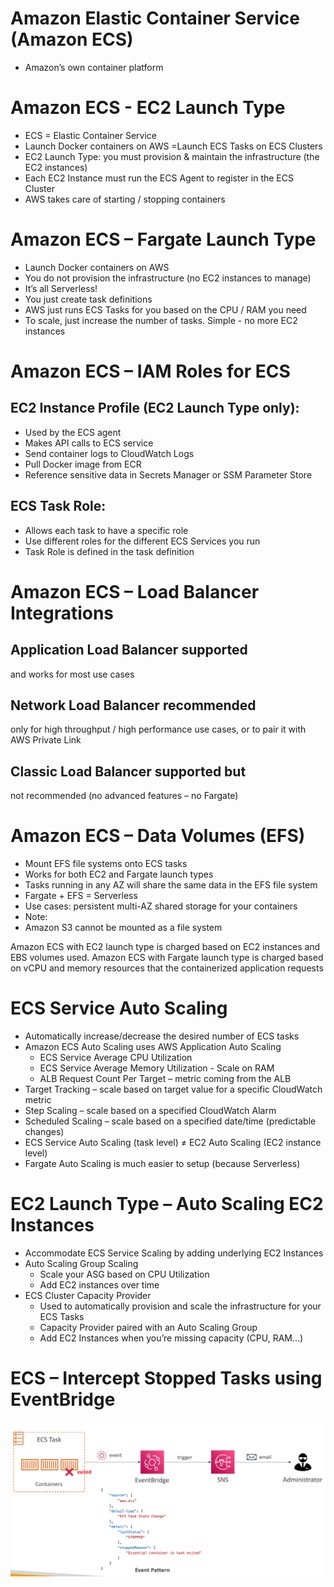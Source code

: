 # Amazon Elastic Container Service (Amazon ECS)
- Amazon’s own container platform

# Amazon ECS - EC2 Launch Type

- ECS = Elastic Container Service
- Launch Docker containers on AWS =Launch ECS Tasks on ECS Clusters
- EC2 Launch Type: you must provision & maintain the infrastructure (the EC2 instances)
- Each EC2 Instance must run the ECS Agent to register in the ECS Cluster
- AWS takes care of starting / stopping containers

# Amazon ECS – Fargate Launch Type
- Launch Docker containers on AWS
- You do not provision the infrastructure
(no EC2 instances to manage)
- It’s all Serverless!
- You just create task definitions
- AWS just runs ECS Tasks for you based
on the CPU / RAM you need
- To scale, just increase the number of
tasks. Simple - no more EC2 instances

# Amazon ECS – IAM Roles for ECS

##  EC2 Instance Profile (EC2 Launch Type only):
- Used by the ECS agent
- Makes API calls to ECS service
- Send container logs to CloudWatch Logs
- Pull Docker image from ECR
- Reference sensitive data in Secrets Manager or SSM Parameter Store
##  ECS Task Role:
- Allows each task to have a specific role
- Use different roles for the different ECS Services you run
- Task Role is defined in the task definition

# Amazon ECS – Load Balancer Integrations
## Application Load Balancer supported
and works for most use cases
## Network Load Balancer recommended
only for high throughput / high
performance use cases, or to pair it with
AWS Private Link
## Classic Load Balancer supported but
not recommended (no advanced
features – no Fargate)

# Amazon ECS – Data Volumes (EFS)
- Mount EFS file systems onto ECS tasks
- Works for both EC2 and Fargate launch types
- Tasks running in any AZ will share the same data
in the EFS file system
- Fargate + EFS = Serverless
- Use cases: persistent multi-AZ shared storage for
your containers
- Note:
- Amazon S3 cannot be mounted as a file system

Amazon ECS with EC2 launch type is charged based on EC2 instances and EBS volumes used. Amazon ECS with Fargate launch type is charged based on vCPU and memory resources that the containerized application requests

# ECS Service Auto Scaling
- Automatically increase/decrease the desired number of ECS tasks
- Amazon ECS Auto Scaling uses AWS Application Auto Scaling
    - ECS Service Average CPU Utilization
    - ECS Service Average Memory Utilization - Scale on RAM
    - ALB Request Count Per Target – metric coming from the ALB
- Target Tracking – scale based on target value for a specific CloudWatch metric
- Step Scaling – scale based on a specified CloudWatch Alarm
- Scheduled Scaling – scale based on a specified date/time (predictable changes)
- ECS Service Auto Scaling (task level) ≠ EC2 Auto Scaling (EC2 instance level)
- Fargate Auto Scaling is much easier to setup (because Serverless)

# EC2 Launch Type – Auto Scaling EC2 Instances

- Accommodate ECS Service Scaling by adding underlying EC2 Instances
- Auto Scaling Group Scaling
    - Scale your ASG based on CPU Utilization
    - Add EC2 instances over time
- ECS Cluster Capacity Provider
    - Used to automatically provision and scale the infrastructure for your ECS Tasks
    - Capacity Provider paired with an Auto Scaling Group
    - Add EC2 Instances when you’re missing capacity (CPU, RAM…)

# ECS – Intercept Stopped Tasks using EventBridge

![alt text](image-83.png)

